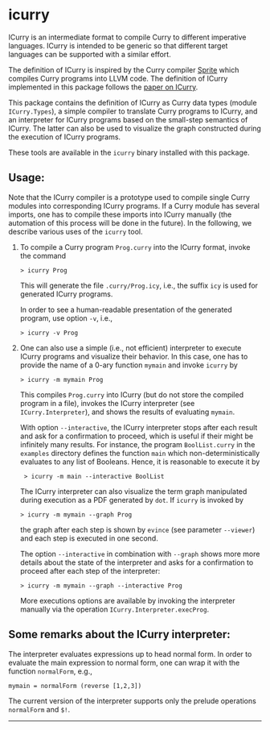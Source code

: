 icurry
======

ICurry is an intermediate format to compile Curry to different imperative
languages. ICurry is intended to be generic so that different target languages
can be supported with a similar effort.

The definition of ICurry is inspired by the Curry compiler
[Sprite](http://dx.doi.org/10.1007/978-3-319-63139-4_6)
which compiles Curry programs into LLVM code.
The definition of ICurry implemented in this package follows the
[paper on ICurry](http://arxiv.org/abs/1908.11101).

This package contains the definition of ICurry as
Curry data types (module `ICurry.Types`), a simple compiler
to translate Curry programs to ICurry, and an interpreter
for ICurry programs based on the small-step semantics of ICurry.
The latter can also be used to visualize the graph constructed
during the execution of ICurry programs.

These tools are available in the `icurry` binary installed
with this package.


Usage:
------

Note that the ICurry compiler is a prototype used to compile
single Curry modules into corresponding ICurry programs.
If a Curry module has several imports, one has to compile
these imports into ICurry manually (the automation of this
process will be done in the future).
In the following, we describe various uses of the `icurry` tool.

1. To compile a Curry program `Prog.curry` into the ICurry format,
   invoke the command

       > icurry Prog

   This will generate the file `.curry/Prog.icy`, i.e., the suffix `icy`
   is used for generated ICurry programs.

   In order to see a human-readable presentation of the generated program,
   use option `-v`, i.e.,
   
       > icurry -v Prog

2. One can also use a simple (i.e., not efficient) interpreter
   to execute ICurry programs and visualize their behavior.
   In this case, one has to provide the name of a 0-ary function `mymain`
   and invoke `icurry` by

       > icurry -m mymain Prog

    This compiles `Prog.curry` into ICurry (but do not store the
    compiled program in a file), invokes the ICurry interpreter
    (see `ICurry.Interpreter`), and shows the results of evaluating `mymain`.

    With option `--interactive`, the ICurry interpreter stops after
    each result and ask for a confirmation to proceed, which is useful
    if their might be infinitely many results. For instance, the program
    `BoolList.curry` in the `examples` directory defines the function
    `main` which non-deterministically evaluates to any list of Booleans.
    Hence, it is reasonable to execute it by

        > icurry -m main --interactive BoolList

    The ICurry interpreter can also visualize the term graph manipulated
    during execution as a PDF generated by `dot`. If `icurry` is invoked by

       > icurry -m mymain --graph Prog

    the graph after each step is shown by `evince` (see parameter `--viewer`)
    and each step is executed in one second.

    The option `--interactive` in combination with `--graph` shows more
    more details about the state of the interpreter and asks for
    a confirmation to proceed after each step of the interpreter:

       > icurry -m mymain --graph --interactive Prog

    More executions options are available by invoking the interpreter
    manually via the operation `ICurry.Interpreter.execProg`.


Some remarks about the ICurry interpreter:
------------------------------------------

The interpreter evaluates expressions up to head normal form.
In order to evaluate the main expression to normal form,
one can wrap it with the function `normalForm`, e.g.,

    mymain = normalForm (reverse [1,2,3])

The current version of the interpreter supports only the prelude
operations `normalForm` and `$!`.

----------------------------------------------------------------------------
